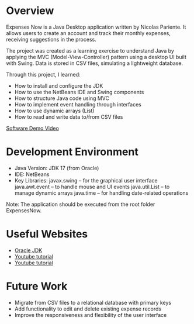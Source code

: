 # Overview

Expenses Now is a Java Desktop application written by Nicolas Pariente. It allows users to create an account and track their monthly expenses, receiving suggestions in the process.

The project was created as a learning exercise to understand Java by applying the MVC (Model-View-Controller) pattern using a desktop UI built with Swing. Data is stored in CSV files, simulating a lightweight database.

Through this project, I learned:

- How to install and configure the JDK
- How to use the NetBeans IDE and Swing components
- How to structure Java code using MVC
- How to implement event handling through interfaces
- How to use dynamic arrays (List)
- How to read and write data to/from CSV files

[Software Demo Video](https://www.youtube.com/watch?v=nmexdYzDeII)

# Development Environment

- Java Version: JDK 17 (from Oracle)
- IDE: NetBeans
- Key Libraries:
  javax.swing – for the graphical user interface
  java.awt.event – to handle mouse and UI events
  java.util.List – to manage dynamic arrays
  java.time – for handling date-related operations

Note: The application should be executed from the root folder ExpensesNow.

# Useful Websites

- [Oracle JDK](https://www.oracle.com/java/technologies/javase/jdk17-archive-downloads.html)
- [Youtube tutorial](https://www.youtube.com/watch?v=qxXcI56NfnE&t=269s)
- [Youtube tutorial](https://www.youtube.com/watch?v=b0NHh8RNWK4&t=1s)

# Future Work

- Migrate from CSV files to a relational database with primary keys
- Add functionality to edit and delete existing expense records
- Improve the responsiveness and flexibility of the user interface
